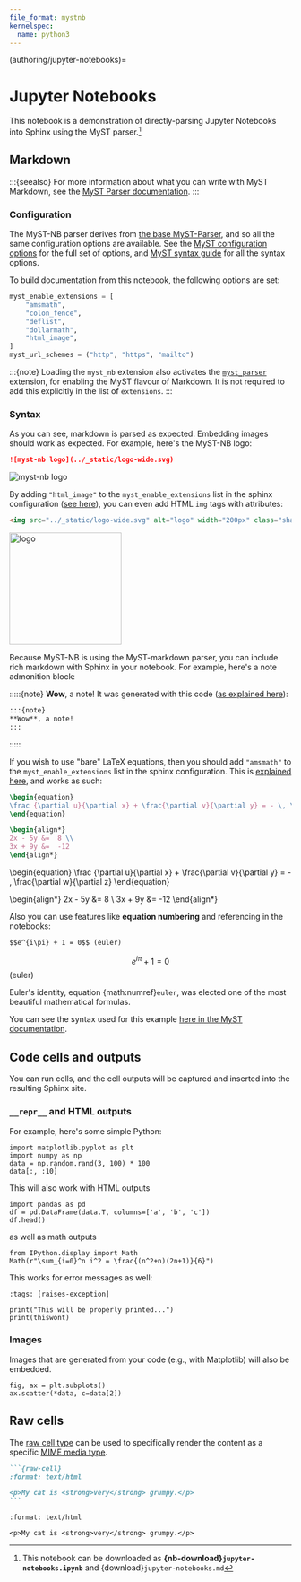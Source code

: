 ```yaml
---
file_format: mystnb
kernelspec:
  name: python3
---
```


(authoring/jupyter-notebooks)=
# Jupyter Notebooks

This notebook is a demonstration of directly-parsing Jupyter Notebooks into
Sphinx using the MyST parser.[^download]

[^download]: This notebook can be downloaded as **{nb-download}`jupyter-notebooks.ipynb`** and {download}`jupyter-notebooks.md`

## Markdown

:::{seealso}
For more information about what you can write with MyST Markdown, see the
[MyST Parser documentation](myst:intro/get-started).
:::

### Configuration

The MyST-NB parser derives from [the base MyST-Parser](myst:intro/get-started), and so all the same configuration options are available.
See the [MyST configuration options](myst:sphinx/config-options) for the full set of options, and [MyST syntax guide](myst:syntax/core) for all the syntax options.

To build documentation from this notebook, the following options are set:

```python
myst_enable_extensions = [
    "amsmath",
    "colon_fence",
    "deflist",
    "dollarmath",
    "html_image",
]
myst_url_schemes = ("http", "https", "mailto")
```

:::{note}
Loading the `myst_nb` extension also activates the [`myst_parser`](myst:index) extension, for enabling the MyST flavour of Markdown.
It is not required to add this explicitly in the list of `extensions`.
:::

### Syntax

As you can see, markdown is parsed as expected. Embedding images should work as expected.
For example, here's the MyST-NB logo:

```md
![myst-nb logo](../_static/logo-wide.svg)
```

![myst-nb logo](../_static/logo-wide.svg)

By adding `"html_image"` to the `myst_enable_extensions` list in the sphinx configuration ([see here](myst:syntax/images)), you can even add HTML `img` tags with attributes:

```html
<img src="../_static/logo-wide.svg" alt="logo" width="200px" class="shadow mb-2">
```

<img src="../_static/logo-wide.svg" alt="logo" width="200px"  class="shadow mb-2">

Because MyST-NB is using the MyST-markdown parser, you can include rich markdown with Sphinx in your notebook.
For example, here's a note admonition block:

:::::{note}
**Wow**, a note!
It was generated with this code ([as explained here](myst:syntax/admonitions)):

````md
:::{note}
**Wow**, a note!
:::
````

:::::

If you wish to use "bare" LaTeX equations, then you should add `"amsmath"` to the `myst_enable_extensions` list in the sphinx configuration.
This is [explained here](myst:syntax/amsmath), and works as such:

```latex
\begin{equation}
\frac {\partial u}{\partial x} + \frac{\partial v}{\partial y} = - \, \frac{\partial w}{\partial z}
\end{equation}

\begin{align*}
2x - 5y &=  8 \\
3x + 9y &=  -12
\end{align*}
```

\begin{equation}
\frac {\partial u}{\partial x} + \frac{\partial v}{\partial y} = - \, \frac{\partial w}{\partial z}
\end{equation}

\begin{align*}
2x - 5y &=  8 \\
3x + 9y &=  -12
\end{align*}

Also you can use features like **equation numbering** and referencing in the notebooks:

```md
$$e^{i\pi} + 1 = 0$$ (euler)
```

$$e^{i\pi} + 1 = 0$$ (euler)

Euler's identity, equation {math:numref}`euler`, was elected one of the
most beautiful mathematical formulas.

You can see the syntax used for this example [here in the MyST documentation](myst:syntax/math).

## Code cells and outputs

You can run cells, and the cell outputs will be captured and inserted into
the resulting Sphinx site.

### `__repr__` and HTML outputs

For example, here's some simple Python:

```{code-cell} ipython3
import matplotlib.pyplot as plt
import numpy as np
data = np.random.rand(3, 100) * 100
data[:, :10]
```

This will also work with HTML outputs

```{code-cell} ipython3
import pandas as pd
df = pd.DataFrame(data.T, columns=['a', 'b', 'c'])
df.head()
```

as well as math outputs

```{code-cell} ipython3
from IPython.display import Math
Math(r"\sum_{i=0}^n i^2 = \frac{(n^2+n)(2n+1)}{6}")
```

This works for error messages as well:

```{code-cell} ipython3
:tags: [raises-exception]

print("This will be properly printed...")
print(thiswont)
```

### Images

Images that are generated from your code (e.g., with Matplotlib) will also
be embedded.

```{code-cell} ipython3
fig, ax = plt.subplots()
ax.scatter(*data, c=data[2])
```

## Raw cells

The [raw cell type](https://nbformat.readthedocs.io/en/latest/format_description.html#raw-nbconvert-cells) can be used to specifically render the content as a specific [MIME media type](https://developer.mozilla.org/en-US/docs/Web/HTTP/Basics_of_HTTP/MIME_types).

````markdown
```{raw-cell}
:format: text/html

<p>My cat is <strong>very</strong> grumpy.</p>
```
````

```{raw-cell}
:format: text/html

<p>My cat is <strong>very</strong> grumpy.</p>
```
